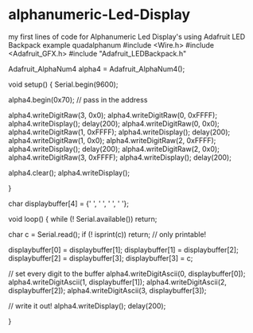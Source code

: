 # alphanumeric-Led-Display
my first lines of code for Alphanumeric Led Display's using Adafruit LED Backpack example quadalphanum
#include <Wire.h>
#include <Adafruit_GFX.h>
#include "Adafruit_LEDBackpack.h"

Adafruit_AlphaNum4 alpha4 = Adafruit_AlphaNum4();


void setup() {
  Serial.begin(9600);

  alpha4.begin(0x70);  // pass in the address

  alpha4.writeDigitRaw(3, 0x0);
  alpha4.writeDigitRaw(0, 0xFFFF);
  alpha4.writeDisplay();
  delay(200);
  alpha4.writeDigitRaw(0, 0x0);
  alpha4.writeDigitRaw(1, 0xFFFF);
  alpha4.writeDisplay();
  delay(200);
  alpha4.writeDigitRaw(1, 0x0);
  alpha4.writeDigitRaw(2, 0xFFFF);
  alpha4.writeDisplay();
  delay(200);
  alpha4.writeDigitRaw(2, 0x0);
  alpha4.writeDigitRaw(3, 0xFFFF);
  alpha4.writeDisplay();
  delay(200);

  alpha4.clear();
  alpha4.writeDisplay();

}

char displaybuffer[4] = {' ', ' ', ' ', ' '};



void loop() {
  while (! Serial.available()) return;

  char c = Serial.read();
  if (! isprint(c)) return; // only printable!


  displaybuffer[0] = displaybuffer[1];
  displaybuffer[1] = displaybuffer[2];
  displaybuffer[2] = displaybuffer[3];
  displaybuffer[3] = c;

  // set every digit to the buffer
  alpha4.writeDigitAscii(0, displaybuffer[0]);
  alpha4.writeDigitAscii(1, displaybuffer[1]);
  alpha4.writeDigitAscii(2, displaybuffer[2]);
  alpha4.writeDigitAscii(3, displaybuffer[3]);

  // write it out!
  alpha4.writeDisplay();
  delay(200);

}
